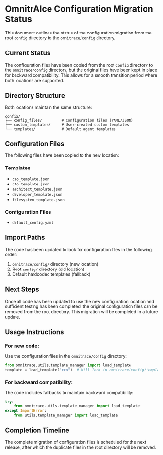 # OmnitrAIce Configuration Migration Status

This document outlines the status of the configuration migration from the root `config` directory to the `omnitrace/config` directory.

## Current Status

The configuration files have been copied from the root `config` directory to the `omnitrace/config` directory, but the original files have been kept in place for backward compatibility. This allows for a smooth transition period where both locations are supported.

## Directory Structure

Both locations maintain the same structure:

```
config/
├── config_files/         # Configuration files (YAML/JSON)
├── custom_templates/     # User-created custom templates
└── templates/            # Default agent templates
```

## Configuration Files

The following files have been copied to the new location:

### Templates
- `ceo_template.json`
- `cto_template.json`
- `architect_template.json`
- `developer_template.json`
- `filesystem_template.json`

### Configuration Files
- `default_config.yaml`

## Import Paths

The code has been updated to look for configuration files in the following order:

1. `omnitrace/config/` directory (new location)
2. Root `config/` directory (old location)
3. Default hardcoded templates (fallback)

## Next Steps

Once all code has been updated to use the new configuration location and sufficient testing has been completed, the original configuration files can be removed from the root directory. This migration will be completed in a future update.

## Usage Instructions

### For new code:
Use the configuration files in the `omnitrace/config` directory:

```python
from omnitrace.utils.template_manager import load_template
template = load_template("ceo")  # Will look in omnitrace/config/templates first
```

### For backward compatibility:
The code includes fallbacks to maintain backward compatibility:

```python
try:
    from omnitrace.utils.template_manager import load_template
except ImportError:
    from utils.template_manager import load_template
```

## Completion Timeline

The complete migration of configuration files is scheduled for the next release, after which the duplicate files in the root directory will be removed.
